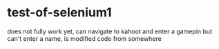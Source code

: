 # test-of-selenium1
does not fully work yet, can navigate to kahoot and enter a gamepin but can't enter a name, is modified code from somewhere
